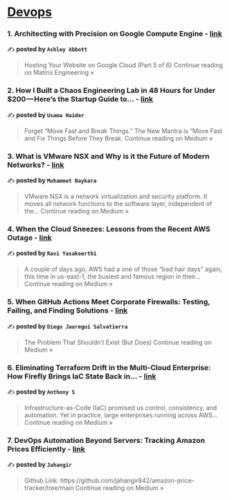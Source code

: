 
<h1><a href=https://medium.com/tag/devops/recommended target="_blank" rel="noopener noreferrer">Devops</a></h1>
<h3>1. Architecting with Precision on Google Compute Engine - <a href="https://blog.matirix.co.uk/architecting-with-precision-on-google-compute-engine-4b690227bc3b?source=rss------devops-5" target="_blank" rel="noopener noreferrer">link</a></h3>

✍️ **posted by `Ashley Abbott`**

<blockquote>Hosting Your Website on Google Cloud (Part 5 of 6)
Continue reading on Matirix Engineering »</blockquote>

<h3>2. How I Built a Chaos Engineering Lab in 48 Hours for Under $200 — Here’s the Startup Guide to… - <a href="https://medium.com/@usamahaider4919/how-i-built-a-chaos-engineering-lab-in-48-hours-for-under-200-heres-the-startup-guide-to-413cbff30d2e?source=rss------devops-5" target="_blank" rel="noopener noreferrer">link</a></h3>

✍️ **posted by `Usama Haider`**

<blockquote>Forget “Move Fast and Break Things.” The New Mantra is “Move Fast and Fix Things Before They Break.
Continue reading on Medium »</blockquote>

<h3>3. What is VMware NSX and Why is it the Future of Modern Networks? - <a href="https://medium.com/@muhammetbaykara/what-is-vmware-nsx-and-why-is-it-the-future-of-modern-networks-c60e7b1ea277?source=rss------devops-5" target="_blank" rel="noopener noreferrer">link</a></h3>

✍️ **posted by `Muhammet Baykara`**

<blockquote>VMware NSX is a network virtualization and security platform. It moves all network functions to the software layer, independent of the…
Continue reading on Medium »</blockquote>

<h3>4. When the Cloud Sneezes: Lessons from the Recent AWS Outage - <a href="https://lkravi.medium.com/when-the-cloud-sneezes-lessons-from-the-recent-aws-outage-e6b16536f9df?source=rss------devops-5" target="_blank" rel="noopener noreferrer">link</a></h3>

✍️ **posted by `Ravi Yasakeerthi`**

<blockquote>A couple of days ago, AWS had a one of those “bad hair days” again, this time in us-east-1, the busiest and famous region in their…
Continue reading on Medium »</blockquote>

<h3>5. When GitHub Actions Meet Corporate Firewalls: Testing, Failing, and Finding Solutions - <a href="https://medium.com/@diegojaureguisalvatierra/when-github-actions-meet-corporate-firewalls-testing-failing-and-finding-solutions-fc3f804832e0?source=rss------devops-5" target="_blank" rel="noopener noreferrer">link</a></h3>

✍️ **posted by `Diego Jauregui Salvatierra`**

<blockquote>The Problem That Shouldn’t Exist (But Does)
Continue reading on Medium »</blockquote>

<h3>6. Eliminating Terraform Drift in the Multi-Cloud Enterprise: How Firefly Brings IaC State Back in… - <a href="https://medium.com/@anthony_32241/eliminating-terraform-drift-in-the-multi-cloud-enterprise-how-firefly-brings-iac-state-back-in-c0aca88d64ee?source=rss------devops-5" target="_blank" rel="noopener noreferrer">link</a></h3>

✍️ **posted by `Anthony S`**

<blockquote>Infrastructure-as-Code (IaC) promised us control, consistency, and automation. Yet in practice, large enterprises running across AWS…
Continue reading on Medium »</blockquote>

<h3>7. DevOps Automation Beyond Servers: Tracking Amazon Prices Efficiently - <a href="https://medium.com/@jahangir80842/devops-automation-beyond-servers-tracking-amazon-prices-efficiently-9c9943903886?source=rss------devops-5" target="_blank" rel="noopener noreferrer">link</a></h3>

✍️ **posted by `Jahangir`**

<blockquote>Github Link: 
https://github.com/jahangir842/amazon-price-tracker/tree/main
Continue reading on Medium »</blockquote>


